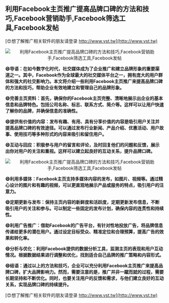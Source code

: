 ## **利用Facebook主页推广提高品牌口碑的方法和技巧,Facebook营销助手,Facebook筛选工具,Facebook发帖**

[😍想了解推广相关软件的朋友请登录 http://www.vst.tw](http://www.vst.tw)

 <center><img src="https://vst.tw/MP4/tuiguang/png/4.png" alt="利用Facebook主页推广提高品牌口碑的方法和技巧,Facebook营销助手,Facebook筛选工具,Facebook发帖"></center>

**😄导语：在如今数字化时代，社交媒体成为了企业推广和建立品牌形象的重要渠道之一。其中，Facebook作为全球最大的社交媒体平台之一，拥有庞大的用户群体和强大的社交影响力。本文将介绍一些利用Facebook主页推广来提高品牌口碑的方法和技巧，帮助企业有效地建立和管理自己的品牌形象。**

**😄完善主页资料：首先，确保你的Facebook主页完整、清晰地展示出企业的基本信息和品牌特色。包括公司名称、标志、联系方式、简介等。这样可以让用户快速了解你的品牌，并确保信息的准确性。**

**😄提供有价值的内容：发布有趣、有用、具有分享价值的内容是吸引用户关注并提高品牌口碑的有效途径。可以通过发布行业新闻、产品介绍、优惠活动、用户故事、使用技巧等多种形式的内容来吸引和留住用户。**

**😄互动与回应：积极参与用户的留言和评论，及时回复他们的问题和反馈，展示出你对用户的关注和重视。这样可以建立起良好的互动关系，提升品牌口碑。**

 <center><img src="https://vst.tw/MP4/tuiguang/png/6.png" alt="利用Facebook主页推广提高品牌口碑的方法和技巧,Facebook营销助手,Facebook筛选工具,Facebook发帖"></center>

**😄利用多媒体：Facebook主页支持多媒体内容的发布，如图片、视频等。通过精心设计的图片和有趣的视频，可以更直观地展示产品或服务的特点，吸引用户的注意力。**

**😄定期更新与发布：保持主页内容的新鲜度和活跃度，定期更新发布信息，不断吸引用户的关注和参与。可以制定一些固定的发布计划，确保内容的连贯性和持续性。**

**😄利用广告推广：借助Facebook的广告平台，有针对性地投放广告，将品牌信息传递给更多的潜在用户。通过设定目标受众、精准定位和合理预算，提高广告的效果和转化率。**

**😄分析与优化：利用Facebook提供的数据分析工具，监测主页的表现和用户互动情况。根据数据结果进行调整和优化，找到适合自己品牌的推广策略和内容形式。**

**😄结语：通过以上的方法和技巧，企业可以充分利用Facebook主页推广来提高品牌口碑，扩大品牌影响力。然而，需要注意的是，推广并非一蹴而就的过程，需要长期坚持和不断优化。同时，也要关注用户的反馈和需求，与他们建立良好的互动关系，实现品牌口碑的持续提升。**

[😍想了解推广相关软件的朋友请登录 http://www.vst.tw](http://www.vst.tw)



